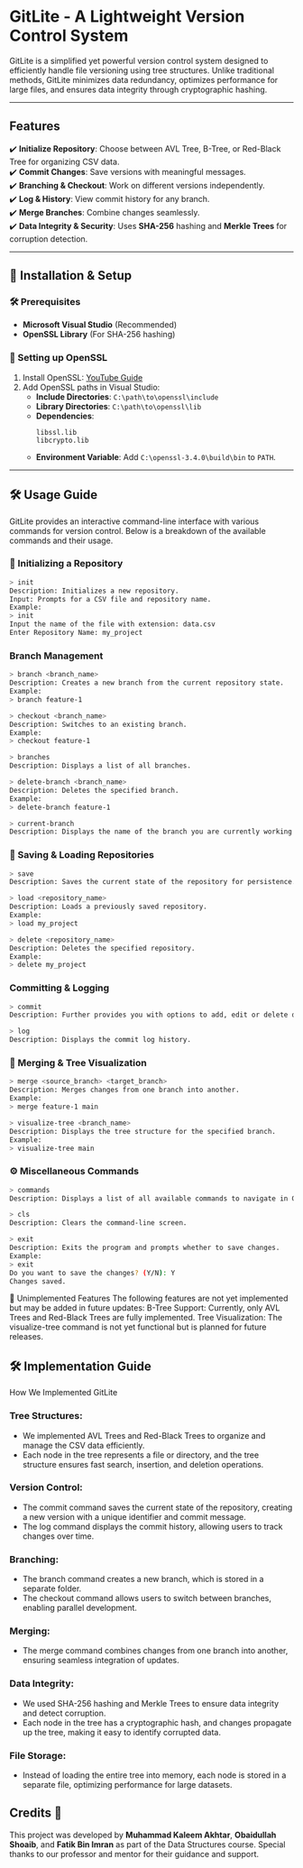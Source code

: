 # GitLite - A Lightweight Version Control System  

GitLite is a simplified yet powerful version control system designed to efficiently handle file versioning using tree structures. Unlike traditional methods, GitLite minimizes data redundancy, optimizes performance for large files, and ensures data integrity through cryptographic hashing.  

---

##  Features  
✔️ **Initialize Repository**: Choose between AVL Tree, B-Tree, or Red-Black Tree for organizing CSV data.  
✔️ **Commit Changes**: Save versions with meaningful messages.  
✔️ **Branching & Checkout**: Work on different versions independently.  
✔️ **Log & History**: View commit history for any branch.  
✔️ **Merge Branches**: Combine changes seamlessly.  
✔️ **Data Integrity & Security**: Uses **SHA-256** hashing and **Merkle Trees** for corruption detection.  

---

## 📂 Installation & Setup  

### 🛠 Prerequisites  
- **Microsoft Visual Studio** (Recommended)  
- **OpenSSL Library** (For SHA-256 hashing)  

### 🔧 Setting up OpenSSL  
1. Install OpenSSL: [YouTube Guide](https://www.youtube.com/watch?v=u8E6YXZkE-A)  
2. Add OpenSSL paths in Visual Studio:  
   - **Include Directories**: `C:\path\to\openssl\include`  
   - **Library Directories**: `C:\path\to\openssl\lib`  
   - **Dependencies**:  
     ```
     libssl.lib
     libcrypto.lib
     ```
   - **Environment Variable**: Add `C:\openssl-3.4.0\build\bin` to `PATH`.  

---

## 🛠 Usage Guide  

GitLite provides an interactive command-line interface with various commands for version control. Below is a breakdown of the available commands and their usage.

### 📌 Initializing a Repository  
```bash
> init
Description: Initializes a new repository.
Input: Prompts for a CSV file and repository name.
Example:
> init
Input the name of the file with extension: data.csv
Enter Repository Name: my_project
```
###  Branch Management
```bash
> branch <branch_name>
Description: Creates a new branch from the current repository state.
Example:
> branch feature-1

> checkout <branch_name>
Description: Switches to an existing branch.
Example:
> checkout feature-1

> branches
Description: Displays a list of all branches.

> delete-branch <branch_name>
Description: Deletes the specified branch.
Example:
> delete-branch feature-1

> current-branch
Description: Displays the name of the branch you are currently working on.
```
### 🔄 Saving & Loading Repositories
```bash
> save
Description: Saves the current state of the repository for persistence.

> load <repository_name>
Description: Loads a previously saved repository.
Example:
> load my_project

> delete <repository_name>
Description: Deletes the specified repository.
Example:
> delete my_project
```
###  Committing & Logging
```bash
> commit
Description: Further provides you with options to add, edit or delete data and saves the current changes in the repository.

> log
Description: Displays the commit log history.
```
### 🔀 Merging & Tree Visualization
```bash
> merge <source_branch> <target_branch>
Description: Merges changes from one branch into another.
Example:
> merge feature-1 main

> visualize-tree <branch_name>
Description: Displays the tree structure for the specified branch.
Example:
> visualize-tree main
```

### ⚙️ Miscellaneous Commands
```bash
> commands
Description: Displays a list of all available commands to navigate in GitLite.

> cls
Description: Clears the command-line screen.

> exit
Description: Exits the program and prompts whether to save changes.
Example:
> exit
Do you want to save the changes? (Y/N): Y
Changes saved.
```

🚧 Unimplemented Features
The following features are not yet implemented but may be added in future updates:
B-Tree Support: Currently, only AVL Trees and Red-Black Trees are fully implemented.
Tree Visualization: The visualize-tree command is not yet functional but is planned for future releases.

## 🛠 Implementation Guide
How We Implemented GitLite

### Tree Structures:
- We implemented AVL Trees and Red-Black Trees to organize and manage the CSV data efficiently.
- Each node in the tree represents a file or directory, and the tree structure ensures fast search, insertion, and deletion operations.

### Version Control:
- The commit command saves the current state of the repository, creating a new version with a unique identifier and commit message.
- The log command displays the commit history, allowing users to track changes over time.

### Branching:
- The branch command creates a new branch, which is stored in a separate folder.
- The checkout command allows users to switch between branches, enabling parallel development.

### Merging:
- The merge command combines changes from one branch into another, ensuring seamless integration of updates.

### Data Integrity:
- We used SHA-256 hashing and Merkle Trees to ensure data integrity and detect corruption.
- Each node in the tree has a cryptographic hash, and changes propagate up the tree, making it easy to identify corrupted data.

### File Storage:
- Instead of loading the entire tree into memory, each node is stored in a separate file, optimizing performance for large datasets.
##  Credits 🤝
This project was developed by **Muhammad Kaleem Akhtar**, **Obaidullah Shoaib**, and **Fatik Bin Imran** as part of the Data Structures course. Special thanks to our professor and mentor for their guidance and support.
